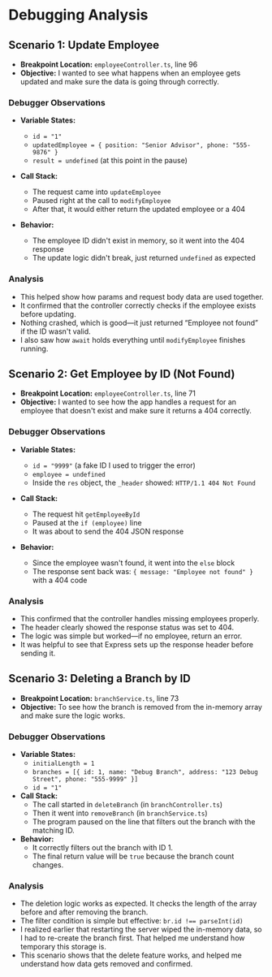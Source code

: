 # Debugging Analysis

## Scenario 1: Update Employee

- **Breakpoint Location:** `employeeController.ts`, line 96
- **Objective:** I wanted to see what happens when an employee gets updated and make sure the data is going through correctly.

### Debugger Observations

- **Variable States:**

  - `id = "1"`
  - `updatedEmployee = { position: "Senior Advisor", phone: "555-9876" }`
  - `result = undefined` (at this point in the pause)

- **Call Stack:**

  - The request came into `updateEmployee`
  - Paused right at the call to `modifyEmployee`
  - After that, it would either return the updated employee or a 404

- **Behavior:**
  - The employee ID didn't exist in memory, so it went into the 404 response
  - The update logic didn't break, just returned `undefined` as expected

### Analysis

- This helped show how params and request body data are used together.
- It confirmed that the controller correctly checks if the employee exists before updating.
- Nothing crashed, which is good—it just returned “Employee not found” if the ID wasn't valid.
- I also saw how `await` holds everything until `modifyEmployee` finishes running.

## Scenario 2: Get Employee by ID (Not Found)

- **Breakpoint Location:** `employeeController.ts`, line 71
- **Objective:** I wanted to see how the app handles a request for an employee that doesn't exist and make sure it returns a 404 correctly.

### Debugger Observations

- **Variable States:**

  - `id = "9999"` (a fake ID I used to trigger the error)
  - `employee = undefined`
  - Inside the `res` object, the `_header` showed: `HTTP/1.1 404 Not Found`

- **Call Stack:**

  - The request hit `getEmployeeById`
  - Paused at the `if (employee)` line
  - It was about to send the 404 JSON response

- **Behavior:**
  - Since the employee wasn't found, it went into the `else` block
  - The response sent back was: `{ message: "Employee not found" }` with a 404 code

### Analysis

- This confirmed that the controller handles missing employees properly.
- The header clearly showed the response status was set to 404.
- The logic was simple but worked—if no employee, return an error.
- It was helpful to see that Express sets up the response header before sending it.

## Scenario 3: Deleting a Branch by ID

- **Breakpoint Location:** `branchService.ts`, line 73
- **Objective:** To see how the branch is removed from the in-memory array and make sure the logic works.

### Debugger Observations

- **Variable States:**
  - `initialLength = 1`
  - `branches = [{ id: 1, name: "Debug Branch", address: "123 Debug Street", phone: "555-9999" }]`
  - `id = "1"`
- **Call Stack:**
  - The call started in `deleteBranch` (in `branchController.ts`)
  - Then it went into `removeBranch` (in `branchService.ts`)
  - The program paused on the line that filters out the branch with the matching ID.
- **Behavior:**
  - It correctly filters out the branch with ID 1.
  - The final return value will be `true` because the branch count changes.

### Analysis

- The deletion logic works as expected. It checks the length of the array before and after removing the branch.
- The filter condition is simple but effective: `br.id !== parseInt(id)`
- I realized earlier that restarting the server wiped the in-memory data, so I had to re-create the branch first. That helped me understand how temporary this storage is.
- This scenario shows that the delete feature works, and helped me understand how data gets removed and confirmed.
